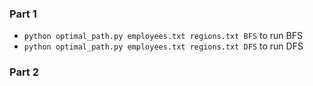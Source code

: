 ### Part 1

* `python optimal_path.py employees.txt regions.txt BFS` to run BFS
* `python optimal_path.py employees.txt regions.txt DFS` to run DFS

### Part 2
